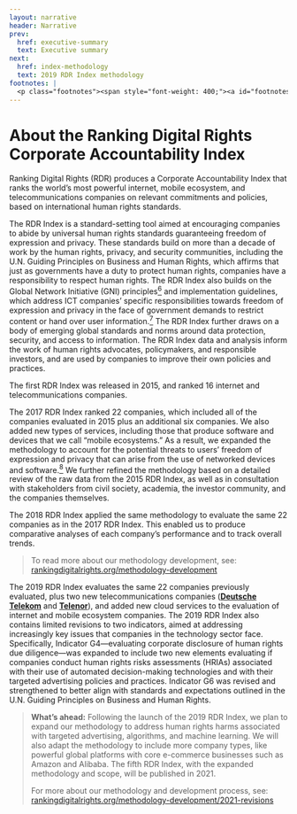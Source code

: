```yaml
---
layout: narrative
header: Narrative
prev:
  href: executive-summary
  text: Executive summary
next:
  href: index-methodology
  text: 2019 RDR Index methodology
footnotes: | 
  <p class="footnotes"><span style="font-weight: 400;"><a id="footnotes"></a>[6]</span> &ldquo;Principles,&rdquo; Global Network Initiative, accessed February 27, 2017, <a href="https://globalnetworkinitiative.org/gni-principles/">globalnetworkinitiative.org/gni-principles</a></p><p class="footnotes"><span style="font-weight: 400;">[7]</span> &ldquo;Implementation Guidelines,&rdquo; Global Network Initiative, accessed February 28, 2017, <a href="https://globalnetworkinitiative.org/implementation-guidelines/">globalnetworkinitiative.org/implementation-guidelines</a></p><p class="footnotes"><span style="font-weight: 400;">[8]</span> &ldquo;RDR Launches 2017 Corporate Accountability Index Research Cycle,&rdquo; Ranking Digital Rights, September 15, 2016, <a href="/2016/09/15/rdr-launches-2017-research/">rankingdigitalrights.org/2016/09/15/rdr-launches-2017-research</a></p>
---
```

About the Ranking Digital Rights Corporate Accountability Index
===============================================================

Ranking Digital Rights (RDR) produces a Corporate Accountability Index that ranks the world’s most powerful internet, mobile ecosystem, and telecommunications companies on relevant commitments and policies, based on international human rights standards.

The RDR Index is a standard-setting tool aimed at encouraging companies to abide by universal human rights standards guaranteeing freedom of expression and privacy. These standards build on more than a decade of work by the human rights, privacy, and security communities, including the U.N. Guiding Principles on Business and Human Rights, which affirms that just as governments have a duty to protect human rights, companies have a responsibility to respect human rights. The RDR Index also builds on the Global Network Initiative (GNI) principles[<sup>6</sup>](#footnotes) and implementation guidelines, which address ICT companies’ specific responsibilities towards freedom of expression and privacy in the face of government demands to restrict content or hand over user information.[<sup>7</sup>](#footnotes) The RDR Index further draws on a body of emerging global standards and norms around data protection, security, and access to information. The RDR Index data and analysis inform the work of human rights advocates, policymakers, and responsible investors, and are used by companies to improve their own policies and practices.

The first RDR Index was released in 2015, and ranked 16 internet and telecommunications companies.

The 2017 RDR Index ranked 22 companies, which included all of the companies evaluated in 2015 plus an additional six companies. We also added new types of services, including those that produce software and devices that we call “mobile ecosystems.” As a result, we expanded the methodology to account for the potential threats to users’ freedom of expression and privacy that can arise from the use of networked devices and software.[<sup>8</sup>](#footnotes) We further refined the methodology based on a detailed review of the raw data from the 2015 RDR Index, as well as in consultation with stakeholders from civil society, academia, the investor community, and the companies themselves.

The 2018 RDR Index applied the same methodology to evaluate the same 22 companies as in the 2017 RDR Index. This enabled us to produce comparative analyses of each company’s performance and to track overall trends.

> To read more about our methodology development, see: [rankingdigitalrights.org/methodology-development](/methodology-development/)

The 2019 RDR Index evaluates the same 22 companies previously evaluated, plus two new telecommunications companies ([**Deutsche Telekom**](/index2019/companies/deutschetelekom) and [**Telenor**](/index2019/companies/telenor)), and added new cloud services to the evaluation of internet and mobile ecosystem companies. The 2019 RDR Index also contains limited revisions to two indicators, aimed at addressing increasingly key issues that companies in the technology sector face. Specifically, Indicator G4—evaluating corporate disclosure of human rights due diligence—was expanded to include two new elements evaluating if companies conduct human rights risks assessments (HRIAs) associated with their use of automated decision-making technologies and with their targeted advertising policies and practices. Indicator G6 was revised and strengthened to better align with standards and expectations outlined in the U.N. Guiding Principles on Business and Human Rights.

> **What’s ahead:** Following the launch of the 2019 RDR Index, we plan to expand our methodology to address human rights harms associated with targeted advertising, algorithms, and machine learning. We will also adapt the methodology to include more company types, like powerful global platforms with core e-commerce businesses such as Amazon and Alibaba. The fifth RDR Index, with the expanded methodology and scope, will be published in 2021.
> 
> For more about our methodology and development process, see:  
> [rankingdigitalrights.org/methodology-development/2021-revisions](/methodology-development/2021-revisions/)